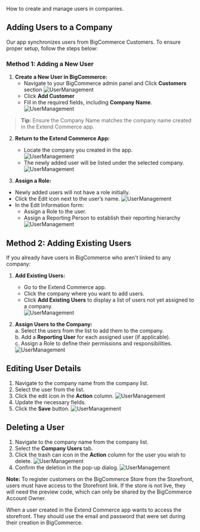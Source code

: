 

How to create and manage users in companies.

## Adding Users to a Company
Our app synchronizes users from BigCommerce Customers. To ensure proper setup, follow the steps below:

### Method 1: Adding a New User

1. **Create a New User in BigCommerce:**  
   - Navigate to your BigCommerce admin panel and  Click **Customers** section 
   ![UserManagement](./images/UM1.png)
   - Click **Add Customer** 
   - Fill in the required fields, including **Company Name**.  
   ![UserManagement](./images/UM2.png)

>**Tip:**
> Ensure the Company Name matches the company name created in the Extend Commerce app.  

2. **Return to the Extend Commerce App:**  
   - Locate the company you created in the app.  
      ![UserManagement](./images/UM33.png)
   - The newly added user will be listed under the selected company.
      ![UserManagement](./images/UM44.png)

3. **Assign a Role:**  
- Newly added users will not have a role initially.
- Click the Edit icon next to the user’s name.
  ![UserManagement](./images/UM55.png)
- In the Edit Information form:
   - Assign a Role to the user.
   - Assign a Reporting Person to establish their reporting hierarchy
![UserManagement](./images/UM66.png)

## Method 2: Adding Existing Users

If you already have users in BigCommerce who aren't linked to any company:  

1. **Add Existing Users:**  
   - Go to the Extend Commerce app.  
   - Click the company where you want to add users.  
   - Click **Add Existing Users** to display a list of users not yet assigned to a company.  
   ![UserManagement](./images/UM4.png)

2. **Assign Users to the Company:**  
    a. Select the users from the list to add them to the company.  
    b. Add a **Reporting User** for each assigned user (if applicable).  
    c. Assign a Role to define their permissions and responsibilities.  
   ![UserManagement](./images/UM77.png)

## Editing User Details

1. Navigate to the company name from the company list.
2. Select the user from the list.
3. Click the edit icon in the **Action** column.
  ![UserManagement](./images/UM55.png)
4. Update the necessary fields.
5. Click the **Save** button.
![UserManagement](./images/UM6.png)
## Deleting a User

1. Navigate to the company name from the company list.
2. Select the **Company Users** tab.
3. Click the trash can icon in the **Action** column for the user you wish to delete.
![UserManagement](./images/UM7.png)
4. Confirm the deletion in the pop-up dialog.
![UserManagement](./images/UM8.png)


**Note:** To register customers on the BigCommerce Store from the Storefront, users must have access to the Storefront link. If the store is not live, they will need the preview code, which can only be shared by the BigCommerce Account Owner.

When a user created in the Extend Commerce app wants to access the storefront. They should use the email and password that were set during their creation in BigCommerce.